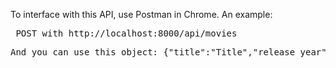To interface with this API, use Postman in Chrome.
An example:
  <pre> POST with http://localhost:8000/api/movies </pre>
  <pre>And you can use this object: {"title":"Title","release_year":"2010","director":"director","genre":"genre"} </pre>


